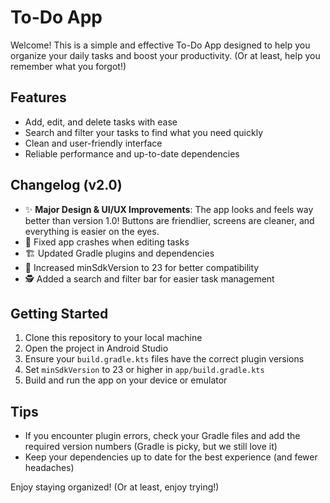 # To-Do App

Welcome! This is a simple and effective To-Do App designed to help you organize your daily tasks and boost your productivity. (Or at least, help you remember what you forgot!)

## Features

- Add, edit, and delete tasks with ease
- Search and filter your tasks to find what you need quickly
- Clean and user-friendly interface
- Reliable performance and up-to-date dependencies

## Changelog (v2.0)

- ✨ **Major Design & UI/UX Improvements**: The app looks and feels way better than version 1.0! Buttons are friendlier, screens are cleaner, and everything is easier on the eyes. 
- 🐛 Fixed app crashes when editing tasks
- 🏗️ Updated Gradle plugins and dependencies 
- 📱 Increased minSdkVersion to 23 for better compatibility 
- 🕵️ Added a search and filter bar for easier task management

## Getting Started

1. Clone this repository to your local machine
2. Open the project in Android Studio
3. Ensure your `build.gradle.kts` files have the correct plugin versions
4. Set `minSdkVersion` to 23 or higher in `app/build.gradle.kts`
5. Build and run the app on your device or emulator

## Tips

- If you encounter plugin errors, check your Gradle files and add the required version numbers (Gradle is picky, but we still love it)
- Keep your dependencies up to date for the best experience (and fewer headaches)

Enjoy staying organized! (Or at least, enjoy trying!)
